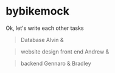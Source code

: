 # bybikemock

Ok, let's write each other tasks

>Database                   Alvin &
                            
>website design front end   Andrew &
                            
>backend                    Gennaro &
                            Bradley
